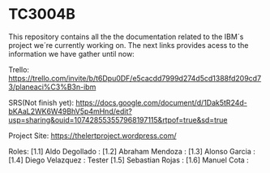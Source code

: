 # TC3004B
This repository contains all the the documentation related to the IBM´s project we´re currently working on. The next links provides acess to the information we have  gather until now:

Trello: https://trello.com/invite/b/t6Dpu0DF/e5cacdd7999d274d5cd1388fd209cd73/planeaci%C3%B3n-ibm

SRS(Not finish yet): https://docs.google.com/document/d/1Dak5tR24d-bKAaL2WK6W49BhV5p4mHnd/edit?usp=sharing&ouid=107428553557968197115&rtpof=true&sd=true

Project Site: https://thelertproject.wordpress.com/

Roles:
[1.1] Aldo Degollado  :
[1.2] Abraham Mendoza : 
[1.3] Alonso Garcia   :
[1.4] Diego Velazquez : Tester
[1.5] Sebastian Rojas :
[1.6] Manuel Cota     :
